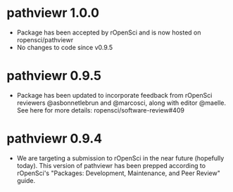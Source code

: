 # pathviewr 1.0.0
* Package has been accepted by rOpenSci and is now hosted on ropensci/pathviewr
* No changes to code since v0.9.5

# pathviewr 0.9.5
* Package has been updated to incorporate feedback from rOpenSci reviewers
@asbonnetlebrun and @marcosci, along with editor @maelle. See here for more
details: ropensci/software-review#409

# pathviewr 0.9.4
* We are targeting a submission to rOpenSci in the near future (hopefully
today). This version of pathviewr has been prepped according to rOpenSci's
"Packages: Development, Maintenance, and Peer Review" guide.
